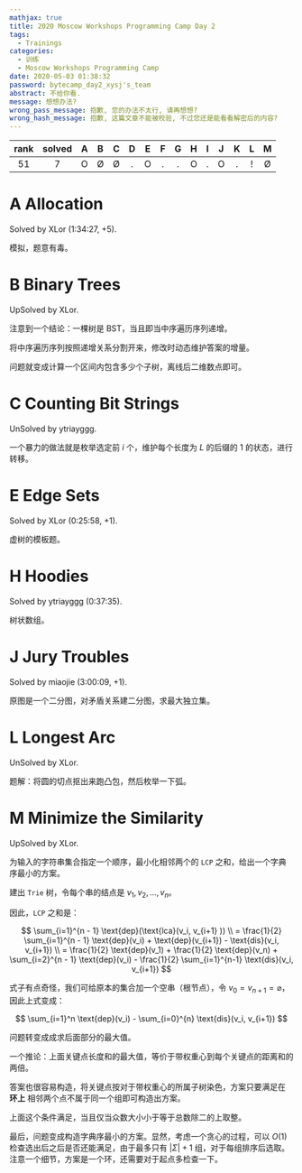 ```yaml
---
mathjax: true
title: 2020 Moscow Workshops Programming Camp Day 2
tags:
  - Trainings
categories:
  - 训练
  - Moscow Workshops Programming Camp
date: 2020-05-03 01:38:32
password: bytecamp_day2_xysj's_team
abstract: 不给你看.
message: 想想办法?
wrong_pass_message: 抱歉, 您的办法不太行, 请再想想?
wrong_hash_message: 抱歉, 这篇文章不能被校验, 不过您还是能看看解密后的内容?
---
```


| rank | solved |  A  |  B  |  C  |  D  |  E  |  F  |  G  |  H  |  I  |  J  |  K  |  L  |  M  |
| :--: | :----: | :-: | :-: | :-: | :-: | :-: | :-: | :-: | :-: | :-: | :-: | :-: | :-: | :-: |
|  51  |    7   |  O  |  Ø  |  Ø  |  .  |  O  |  .  |  .  |  O  |  .  |  O  |  .  |  !  |  Ø  |

<!--more-->

# A Allocation

Solved by XLor (1:34:27, +5).

模拟，题意有毒。

# B Binary Trees

UpSolved by XLor.

注意到一个结论：一棵树是 BST，当且即当中序遍历序列递增。

将中序遍历序列按照递增关系分割开来，修改时动态维护答案的增量。

问题就变成计算一个区间内包含多少个子树，离线后二维数点即可。

# C Counting Bit Strings

UnSolved by ytriayggg.

一个暴力的做法就是枚举选定前 $i$ 个，维护每个长度为 $L$ 的后缀的 $1$ 的状态，进行转移。

# E Edge Sets

Solved by XLor (0:25:58, +1).

虚树的模板题。

# H Hoodies

Solved by ytriayggg (0:37:35).

树状数组。

# J Jury Troubles

Solved by miaojie (3:00:09, +1).

原图是一个二分图，对矛盾关系建二分图，求最大独立集。

# L Longest Arc

UnSolved by XLor.

题解：将圆的切点抠出来跑凸包，然后枚举一下弧。

# M Minimize the Similarity

UpSolved by XLor.

为输入的字符串集合指定一个顺序，最小化相邻两个的 `LCP` 之和，给出一个字典序最小的方案。

建出 `Trie` 树，令每个串的结点是 $v_1, v_2, \dots, v_n$。

因此，`LCP` 之和是：

$$
\sum_{i=1}^{n - 1} \text{dep}(\text{lca}(v_i, v_{i+1} )) \\
= \frac{1}{2} \sum_{i=1}^{n - 1} \text{dep}(v_i) + \text{dep}(v_{i+1}) - \text{dis}(v_i, v_{i+1}) \\
= \frac{1}{2} \text{dep}(v_1) + \frac{1}{2} \text{dep}(v_n) + \sum_{i=2}^{n - 1} \text{dep}(v_i) - \frac{1}{2} \sum_{i=1}^{n-1} \text{dis}(v_i, v_{i+1})
$$

式子有点奇怪，我们可给原本的集合加一个空串（根节点），令 $v_0=v_{n+1}=\varnothing$，因此上式变成：

$$
\sum_{i=1}^n \text{dep}(v_i) - \sum_{i=0}^{n} \text{dis}(v_i, v_{i+1})
$$

问题转变成成求后面部分的最大值。

一个推论：上面关键点长度和的最大值，等价于带权重心到每个关键点的距离和的两倍。

答案也很容易构造，将关键点按对于带权重心的所属子树染色，方案只要满足在 **环上** 相邻两个点不属于同一个组即可构造出方案。

上面这个条件满足，当且仅当众数大小小于等于总数除二的上取整。

最后，问题变成构造字典序最小的方案。显然，考虑一个贪心的过程，可以 $O(1)$ 检查选出后之后是否还能满足，由于最多只有 $|\Sigma|+1$ 组，对于每组排序后选取。注意一个细节，方案是一个环，还需要对于起点多检查一下。

<script>
  MathJax.Hub.Queue([Typeset, MathJax.Hub]);
</script>

